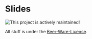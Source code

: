 # Slides

![This project is actively maintained!](https://img.shields.io/badge/Development-active-green?style=for-the-badge)

All stuff is under the [Beer-Ware-License](http://www.weltraumschaf.de/the-beer-ware-license.txt).
